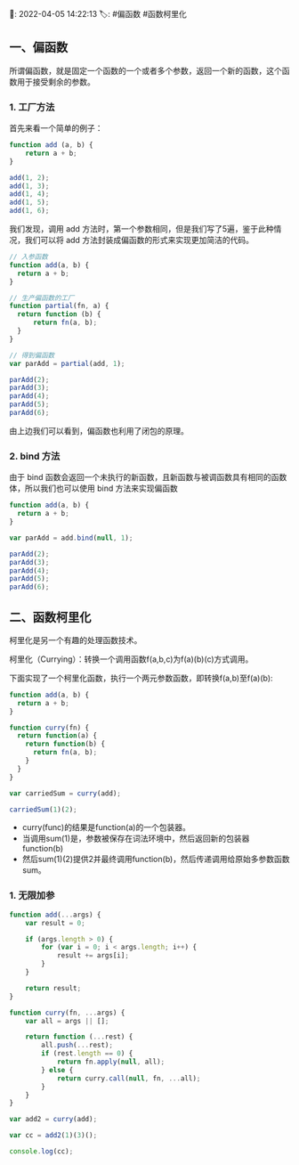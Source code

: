 📆: 2022-04-05 14:22:13
🏷: #偏函数 #函数柯里化

## 一、偏函数

所谓偏函数，就是固定一个函数的一个或者多个参数，返回一个新的函数，这个函数用于接受剩余的参数。

### 1. 工厂方法

首先来看一个简单的例子：

```javascript
function add (a, b) {
    return a + b;
}

add(1, 2);
add(1, 3);
add(1, 4);
add(1, 5);
add(1, 6);
```

我们发现，调用 add 方法时，第一个参数相同，但是我们写了5遍，鉴于此种情况，我们可以将 add 方法封装成偏函数的形式来实现更加简洁的代码。

```javascript
// 入参函数
function add(a, b) {
  return a + b;
}

// 生产偏函数的工厂
function partial(fn, a) {
  return function (b) {
      return fn(a, b);
  }
}

// 得到偏函数
var parAdd = partial(add, 1);

parAdd(2);
parAdd(3);
parAdd(4);
parAdd(5);
parAdd(6);
```

由上边我们可以看到，偏函数也利用了闭包的原理。

### 2. bind 方法

由于 bind 函数会返回一个未执行的新函数，且新函数与被调函数具有相同的函数体，所以我们也可以使用 bind 方法来实现偏函数

```javascript
function add(a, b) {
  return a + b;
}

var parAdd = add.bind(null, 1);

parAdd(2);
parAdd(3);
parAdd(4);
parAdd(5);
parAdd(6);
```

## 二、函数柯里化

柯里化是另一个有趣的处理函数技术。

柯里化（Currying）：转换一个调用函数f(a,b,c)为f(a)(b)(c)方式调用。

下面实现了一个柯里化函数，执行一个两元参数函数，即转换f(a,b)至f(a)(b):

```javascript
function add(a, b) {
  return a + b;
}

function curry(fn) {
  return function(a) {
    return function(b) {
      return fn(a, b);
    }
  }
}

var carriedSum = curry(add);

carriedSum(1)(2);
```

- curry(func)的结果是function(a)的一个包装器。
- 当调用sum(1)是，参数被保存在词法环境中，然后返回新的包装器function(b)
- 然后sum(1)(2)提供2并最终调用function(b)，然后传递调用给原始多参数函数sum。

### 1. 无限加参

```javascript
function add(...args) {
    var result = 0;

    if (args.length > 0) {
        for (var i = 0; i < args.length; i++) {
            result += args[i];
        }
    }

    return result;
}

function curry(fn, ...args) {
    var all = args || [];

    return function (...rest) {
        all.push(...rest);
        if (rest.length == 0) {
            return fn.apply(null, all);
        } else {
            return curry.call(null, fn, ...all);
        }
    }
}

var add2 = curry(add);

var cc = add2(1)(3)();

console.log(cc);
```

<!-- more -->
